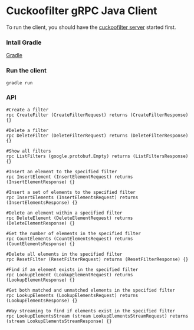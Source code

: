 # Cuckoofilter gRPC Java Client

To run the client, you should have the [cuckoofilter server](https://github.com/guobinqiu/cuckoofilter) started first.

### Intall Gradle

[Gradle](https://gradle.org/install/)

### Run the client

```
gradle run
```

### API

```
#Create a filter
rpc CreateFilter (CreateFilterRequest) returns (CreateFilterResponse) {}

#Delete a filter
rpc DeleteFilter (DeleteFilterRequest) returns (DeleteFilterResponse) {}

#Show all filters
rpc ListFilters (google.protobuf.Empty) returns (ListFiltersResponse) {}

#Insert an element to the specified filter
rpc InsertElement (InsertElementRequest) returns (InsertElementResponse) {}

#Insert a set of elements to the specified filter
rpc InsertElements (InsertElementsRequest) returns (InsertElementsResponse) {}

#Delete an element within a specified filter
rpc DeleteElement (DeleteElementRequest) returns (DeleteElementResponse) {}

#Get the number of elements in the specified filter
rpc CountElements (CountElementsRequest) returns (CountElementsResponse) {}

#Delete all elements in the specified filter
rpc ResetFilter (ResetFilterRequest) returns (ResetFilterResponse) {}

#Find if an element exists in the specified filter
rpc LookupElement (LookupElementRequest) returns (LookupElementResponse) {}

#Get both matched and unmatched elements in the specified filter
rpc LookupElements (LookupElementsRequest) returns (LookupElementsResponse) {}

#Way streaming to find if elements exist in the specified filter
rpc LookupElementsStream (stream LookupElementsStreamRequest) returns (stream LookupElementsStreamResponse) {}
```
